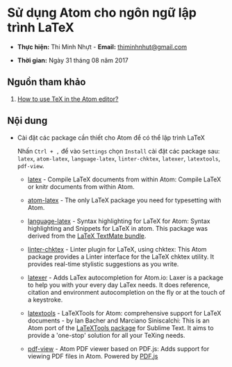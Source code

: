 # Sử dụng Atom cho ngôn ngữ lập trình LaTeX

* **Thực hiện:** Thi Minh Nhựt - **Email:** thiminhnhut@gmail.com

* **Thời gian:** Ngày 31 tháng 08 năm 2017

## Nguồn tham khảo

1. [How to use TeX in the Atom editor?](https://tex.stackexchange.com/questions/317334/how-to-use-tex-in-the-atom-editor)

## Nội dung

* Cài đặt các package cần thiết cho Atom để có thể lập trình LaTeX

    Nhấn `Ctrl + ,` để vào `Settings` chọn `Install` cài đặt các package sau: `latex`, `atom-latex`, `language-latex`, `linter-chktex`, `latexer`, `latextools`, `pdf-view`.

    + [latex](https://atom.io/packages/latex) - Compile LaTeX documents from within Atom: Compile LaTeX or knitr documents from within Atom.

    + [atom-latex](https://atom.io/packages/atom-latex) - The only LaTeX package you need for typesetting with Atom.

    + [language-latex](https://atom.io/packages/language-latex) - Syntax highlighting for LaTeX for Atom: Syntax highlighting and Snippets for LaTeX in atom. This package was derived from the [LaTeX TextMate bundle](https://github.com/textmate/latex.tmbundle).

    + [linter-chktex](https://atom.io/packages/linter-chktex) - Linter plugin for LaTeX, using chktex: This Atom package provides a Linter interface for the LaTeX chktex utility. It provides real-time stylistic suggestions as you write.

    + [latexer](https://atom.io/packages/latexer) - Adds LaTex autocompletion for Atom.io: Laxer is a package to help you with your every day LaTex needs. It does reference, citation and environment autocompletion on the fly or at the touch of a keystroke.

    + [latextools](https://atom.io/packages/latextools) - LaTeXTools for Atom: comprehensive support for LaTeX documents - by Ian Bacher and Marciano Siniscalchi: This is an Atom port of the [LaTeXTools package](http://github.com/SublimeText/LaTeXTools) for Sublime Text. It aims to provide a 'one-stop' solution for all your TeXing needs.

    + [pdf-view](https://atom.io/packages/pdf-view) - Atom PDF viewer based on PDF.js: Adds support for viewing PDF files in Atom. Powered by [PDF.js](https://github.com/mozilla/pdf.js)
